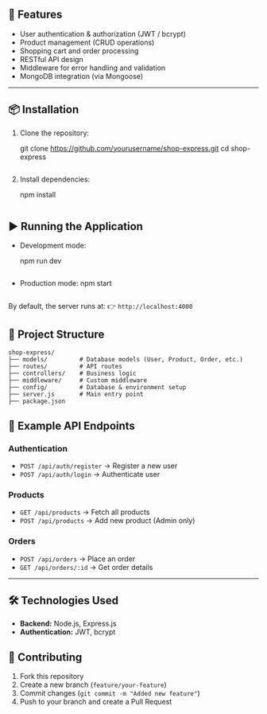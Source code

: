 ## 🚀 Features

* User authentication & authorization (JWT / bcrypt)
* Product management (CRUD operations)
* Shopping cart and order processing
* RESTful API design
* Middleware for error handling and validation
* MongoDB integration (via Mongoose)

---

## 📦 Installation

1. Clone the repository:


   git clone https://github.com/yourusername/shop-express.git
   cd shop-express
   ```

2. Install dependencies:


   npm install
   ```

## ▶️ Running the Application

* Development mode:

  npm run dev
  ```

* Production mode:
  npm start
  ```

By default, the server runs at:
👉 `http://localhost:4000`

## 📂 Project Structure

```
shop-express/
├── models/         # Database models (User, Product, Order, etc.)
├── routes/         # API routes
├── controllers/    # Business logic
├── middleware/     # Custom middleware
├── config/         # Database & environment setup
├── server.js       # Main entry point
├── package.json
```
## 🧪 Example API Endpoints

### Authentication

* `POST /api/auth/register` → Register a new user
* `POST /api/auth/login` → Authenticate user

### Products

* `GET /api/products` → Fetch all products
* `POST /api/products` → Add new product (Admin only)

### Orders

* `POST /api/orders` → Place an order
* `GET /api/orders/:id` → Get order details

---

## 🛠️ Technologies Used

* **Backend:** Node.js, Express.js
* **Authentication:** JWT, bcrypt

## 🤝 Contributing

1. Fork this repository
2. Create a new branch (`feature/your-feature`)
3. Commit changes (`git commit -m "Added new feature"`)
4. Push to your branch and create a Pull Request

